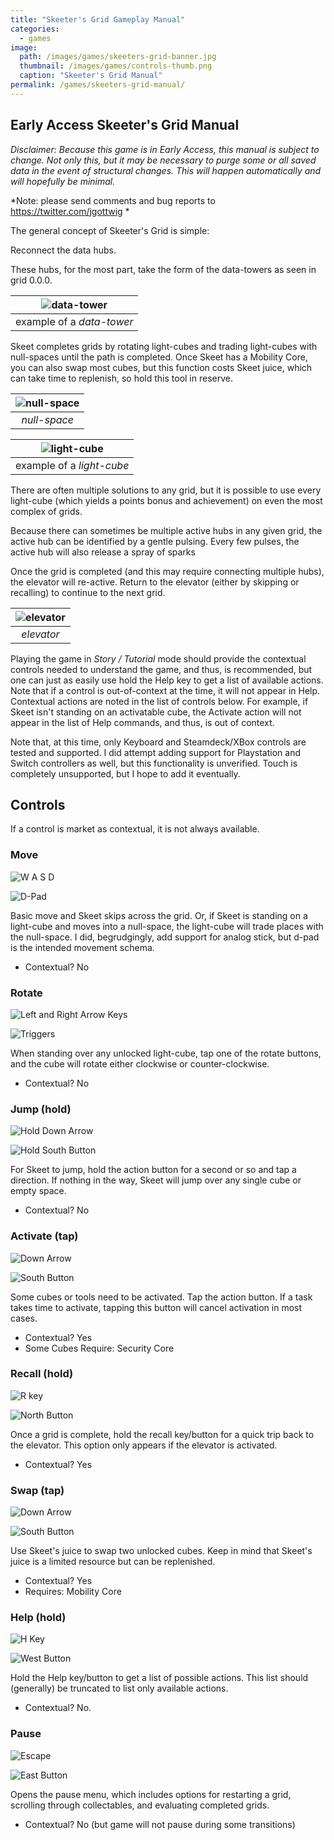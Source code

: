 ```yaml
---
title: "Skeeter's Grid Gameplay Manual"
categories:
  - games
image:
  path: /images/games/skeeters-grid-banner.jpg
  thumbnail: /images/games/controls-thumb.png
  caption: "Skeeter's Grid Manual"
permalink: /games/skeeters-grid-manual/ 
---
```

Early Access Skeeter's Grid Manual
---

*Disclaimer: Because this game is in Early Access, this manual is subject to change. Not only this, but it may be necessary to purge some or all saved data in the event of structural changes. This will happen automatically and will hopefully be minimal.*

*Note: please send comments and bug reports to https://twitter.com/jgottwig *

The general concept of Skeeter's Grid is simple:

Reconnect the data hubs.

These hubs, for the most part, take the form of the data-towers as seen in grid 0.0.0.

| ![data-tower](/images/games/skeet-help/hub.png) |
|:--:|
| example of a *data-tower* |

Skeet completes grids by rotating light-cubes and trading light-cubes with null-spaces until the path is completed. Once Skeet has a Mobility Core, you can also swap most cubes, but this function costs Skeet juice, which can take time to replenish, so hold this tool in reserve.

| ![null-space](/images/games/skeet-help/null-cube.png) |
|:--:|
| *null-space* |

| ![light-cube](/images/games/skeet-help/light-cube.png) |
|:--:|
| example of a *light-cube* |

There are often multiple solutions to any grid, but it is possible to use every light-cube (which yields a points bonus and achievement) on even the most complex of grids.

Because there can sometimes be multiple active hubs in any given grid, the active hub can be identified by a gentle pulsing. Every few pulses, the active hub will also release a spray of sparks

Once the grid is completed (and this may require connecting multiple hubs), the elevator will re-active. Return to the elevator (either by skipping or recalling) to continue to the next grid.

| ![elevator](/images/games/skeet-help/elevator.png) |
|:--:|
| *elevator* |

Playing the game in *Story / Tutorial* mode should provide the contextual controls needed to understand the game, and thus, is recommended, but one can just as easily use hold the Help key to get a list of available actions. Note that if a control is out-of-context at the time, it will not appear in Help. Contextual actions are noted in the list of controls below. For example, if Skeet isn't standing on an activatable cube, the Activate action will not appear in the list of Help commands, and thus, is out of context.

Note that, at this time, only Keyboard and Steamdeck/XBox controls are tested and supported. I did attempt adding support for Playstation and Switch controllers as well, but this functionality is unverified. Touch is completely unsupported, but I hope to add it eventually.

## Controls

If a control is market as contextual, it is not always available.

### Move

![W A S D](/images/games/skeet-help/keyboard-wasd.png)

![D-Pad](/images/games/skeet-help/gamepad-dpad.png)

Basic move and Skeet skips across the grid. Or, if Skeet is standing on a light-cube and moves into a null-space, the light-cube will trade places with the null-space. I did, begrudgingly, add support for analog stick, but d-pad is the intended movement schema.
* Contextual? No

### Rotate

![Left and Right Arrow Keys](/images/games/skeet-help/keyboard-lr.png)

![Triggers](/images/games/skeet-help/gamepad-triggers.png)

When standing over any unlocked light-cube, tap one of the rotate buttons, and the cube will rotate either clockwise or counter-clockwise.
* Contextual? No

### Jump (hold)

![Hold Down Arrow](/images/games/skeet-help/keyboard-down.png)

![Hold South Button](/images/games/skeet-help/gamepad-south.png)

For Skeet to jump, hold the action button for a second or so and tap a direction. If nothing in the way, Skeet will jump over any single cube or empty space.
* Contextual? No

### Activate (tap)

![Down Arrow](/images/games/skeet-help/keyboard-down.png)

![South Button](/images/games/skeet-help/gamepad-south.png)

Some cubes or tools need to be activated. Tap the action button. If a task takes time to activate, tapping this button will cancel activation in most cases.
* Contextual? Yes
* Some Cubes Require: Security Core

### Recall (hold)

![R key](/images/games/skeet-help/keyboard-r.png)

![North Button](/images/games/skeet-help/gamepad-north.png)

Once a grid is complete, hold the recall key/button for a quick trip back to the elevator. This option only appears if the elevator is activated.
* Contextual? Yes

### Swap (tap)

![Down Arrow](/images/games/skeet-help/keyboard-down.png)

![South Button](/images/games/skeet-help/gamepad-south.png)

Use Skeet's juice to swap two unlocked cubes. Keep in mind that Skeet's juice is a limited resource but can be replenished.
* Contextual? Yes
* Requires: Mobility Core

### Help (hold)

![H Key](/images/games/skeet-help/keyboard-h.png)

![West Button](/images/games/skeet-help/gamepad-west.png)

Hold the Help key/button to get a list of possible actions. This list should (generally) be truncated to list only available actions.
* Contextual? No. 

### Pause

![Escape](/images/games/skeet-help/keyboard-esc.png)

![East Button](/images/games/skeet-help/gamepad-east.png)

Opens the pause menu, which includes options for restarting a grid, scrolling through collectables, and evaluating completed grids.
* Contextual? No (but game will not pause during some transitions)
